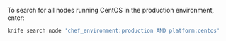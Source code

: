 To search for all nodes running CentOS in the production environment,
enter:

```bash
knife search node 'chef_environment:production AND platform:centos'
```
